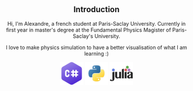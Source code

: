 <h2 align="center"> Introduction </h2>
<p align="center">Hi, I'm Alexandre, a french student at Paris-Saclay University. Currently in first year in master's degree at the Fundamental Physics Magister of Paris-Saclay's University.</p>
<p align="center">I love to make physics simulation to have a better visualisation of what I am learning :)</p>

<p align="center">
  <img height="64" width="64" src="https://raw.githubusercontent.com/github/explore/80688e429a7d4ef2fca1e82350fe8e3517d3494d/topics/csharp/csharp.png" />
  <img height="64" width="64" src="https://raw.githubusercontent.com/github/explore/80688e429a7d4ef2fca1e82350fe8e3517d3494d/topics/python/python.png" />
  <img height="64" width="64" src="https://raw.githubusercontent.com/github/explore/80688e429a7d4ef2fca1e82350fe8e3517d3494d/topics/julia/julia.png" />
</p>
